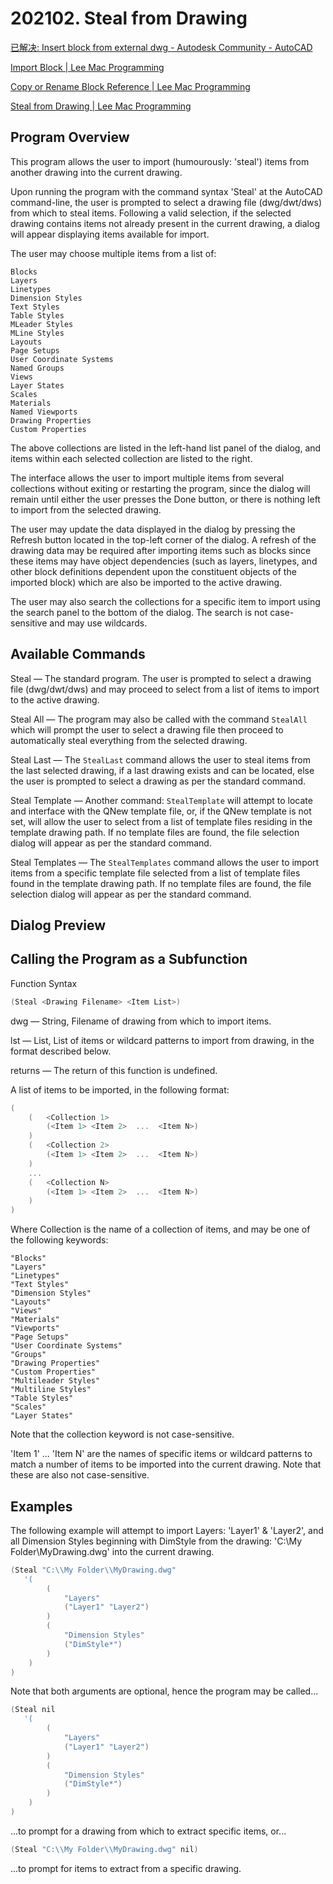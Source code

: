 # 202102. Steal from Drawing

[已解决: Insert block from external dwg - Autodesk Community - AutoCAD](https://forums.autodesk.com/t5/visual-lisp-autolisp-and-general/insert-block-from-external-dwg/m-p/8884063#M386988)

[Import Block | Lee Mac Programming](http://www.lee-mac.com/copyblockfromdrawing.html)

[Copy or Rename Block Reference | Lee Mac Programming](http://www.lee-mac.com/copyblock.html)

[Steal from Drawing | Lee Mac Programming](http://www.lee-mac.com/steal.html)

## Program Overview

This program allows the user to import (humourously: 'steal') items from another drawing into the current drawing.

Upon running the program with the command syntax 'Steal' at the AutoCAD command-line, the user is prompted to select a drawing file (dwg/dwt/dws) from which to steal items. Following a valid selection, if the selected drawing contains items not already present in the current drawing, a dialog will appear displaying items available for import.

The user may choose multiple items from a list of:

```
Blocks
Layers
Linetypes
Dimension Styles
Text Styles
Table Styles
MLeader Styles
MLine Styles
Layouts
Page Setups
User Coordinate Systems
Named Groups
Views
Layer States
Scales
Materials
Named Viewports
Drawing Properties
Custom Properties
```

The above collections are listed in the left-hand list panel of the dialog, and items within each selected collection are listed to the right.

The interface allows the user to import multiple items from several collections without exiting or restarting the program, since the dialog will remain until either the user presses the Done button, or there is nothing left to import from the selected drawing.

The user may update the data displayed in the dialog by pressing the Refresh button located in the top-left corner of the dialog. A refresh of the drawing data may be required after importing items such as blocks since these items may have object dependencies (such as layers, linetypes, and other block definitions dependent upon the constituent objects of the imported block) which are also be imported to the active drawing.

The user may also search the collections for a specific item to import using the search panel to the bottom of the dialog. The search is not case-sensitive and may use wildcards.

## Available Commands

Steal — The standard program. The user is prompted to select a drawing file (dwg/dwt/dws) and may proceed to select from a list of items to import to the active drawing.

Steal All — The program may also be called with the command `StealAll` which will prompt the user to select a drawing file then proceed to automatically steal everything from the selected drawing.

Steal Last — The `StealLast` command allows the user to steal items from the last selected drawing, if a last drawing exists and can be located, else the user is prompted to select a drawing as per the standard command.

Steal Template — Another command: `StealTemplate` will attempt to locate and interface with the QNew template file, or, if the QNew template is not set, will allow the user to select from a list of template files residing in the template drawing path. If no template files are found, the file selection dialog will appear as per the standard command.

Steal Templates — The `StealTemplates` command allows the user to import items from a specific template file selected from a list of template files found in the template drawing path. If no template files are found, the file selection dialog will appear as per the standard command.

## Dialog Preview

## Calling the Program as a Subfunction

Function Syntax	

```c
(Steal <Drawing Filename> <Item List>)
```

dwg — String, Filename of drawing from which to import items.

lst — List, List of items or wildcard patterns to import from drawing, in the format described below.

returns — The return of this function is undefined.

A list of items to be imported, in the following format:

```c
(
    (   <Collection 1>
        (<Item 1> <Item 2>  ...  <Item N>)
    )
    (   <Collection 2>
        (<Item 1> <Item 2>  ...  <Item N>)
    )
    ...
    (   <Collection N>
        (<Item 1> <Item 2>  ...  <Item N>)
    )
)
```

Where Collection is the name of a collection of items, and may be one of the following keywords:

```
"Blocks"
"Layers"
"Linetypes"
"Text Styles"
"Dimension Styles"
"Layouts"
"Views"
"Materials"
"Viewports"
"Page Setups"
"User Coordinate Systems"
"Groups"
"Drawing Properties"
"Custom Properties"
"Multileader Styles"
"Multiline Styles"
"Table Styles"
"Scales"
"Layer States"
```

Note that the collection keyword is not case-sensitive.

'Item 1' ... 'Item N' are the names of specific items or wildcard patterns to match a number of items to be imported into the current drawing. Note that these are also not case-sensitive.

## Examples

The following example will attempt to import Layers: 'Layer1' & 'Layer2', and all Dimension Styles beginning with DimStyle from the drawing: 'C:\My Folder\MyDrawing.dwg' into the current drawing.

```c
(Steal "C:\\My Folder\\MyDrawing.dwg"
   '(
        (
            "Layers"
            ("Layer1" "Layer2")
        )
        (
            "Dimension Styles"
            ("DimStyle*")
        )
    )
)
```

Note that both arguments are optional, hence the program may be called...

```c
(Steal nil
   '(
        (
            "Layers"
            ("Layer1" "Layer2")
        )
        (
            "Dimension Styles"
            ("DimStyle*")
        )
    )
)
```

...to prompt for a drawing from which to extract specific items, or...

```c
(Steal "C:\\My Folder\\MyDrawing.dwg" nil)
```

...to prompt for items to extract from a specific drawing.

